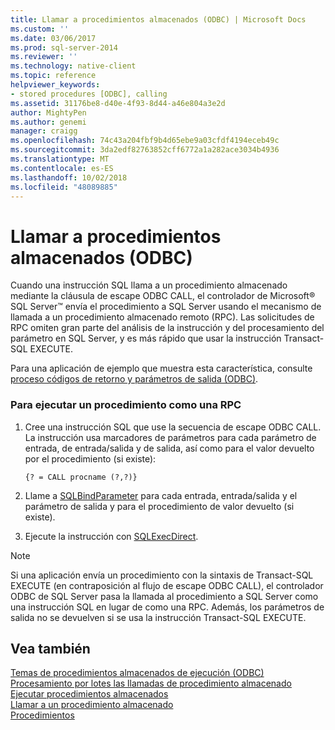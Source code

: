 ```yaml
---
title: Llamar a procedimientos almacenados (ODBC) | Microsoft Docs
ms.custom: ''
ms.date: 03/06/2017
ms.prod: sql-server-2014
ms.reviewer: ''
ms.technology: native-client
ms.topic: reference
helpviewer_keywords:
- stored procedures [ODBC], calling
ms.assetid: 31176be8-d40e-4f93-8d44-a46e804a3e2d
author: MightyPen
ms.author: genemi
manager: craigg
ms.openlocfilehash: 74c43a204fbf9b4d65ebe9a03cfdf4194eceb49c
ms.sourcegitcommit: 3da2edf82763852cff6772a1a282ace3034b4936
ms.translationtype: MT
ms.contentlocale: es-ES
ms.lasthandoff: 10/02/2018
ms.locfileid: "48089885"
---
```

# <a name="call-stored-procedures-odbc"></a>Llamar a procedimientos almacenados (ODBC)
  Cuando una instrucción SQL llama a un procedimiento almacenado mediante la cláusula de escape ODBC CALL, el controlador de Microsoft® SQL Server™ envía el procedimiento a SQL Server usando el mecanismo de llamada a un procedimiento almacenado remoto (RPC). Las solicitudes de RPC omiten gran parte del análisis de la instrucción y del procesamiento del parámetro en SQL Server, y es más rápido que usar la instrucción Transact-SQL EXECUTE.  
  
 Para una aplicación de ejemplo que muestra esta característica, consulte [proceso códigos de retorno y parámetros de salida &#40;ODBC&#41;](running-stored-procedures-process-return-codes-and-output-parameters.md).  
  
### <a name="to-run-a-procedure-as-an-rpc"></a>Para ejecutar un procedimiento como una RPC  
  
1.  Cree una instrucción SQL que use la secuencia de escape ODBC CALL. La instrucción usa marcadores de parámetros para cada parámetro de entrada, de entrada/salida y de salida, así como para el valor devuelto por el procedimiento (si existe):  
  
    ```  
    {? = CALL procname (?,?)}  
    ```  
  
2.  Llame a [SQLBindParameter](../native-client-odbc-api/sqlbindparameter.md) para cada entrada, entrada/salida y el parámetro de salida y para el procedimiento de valor devuelto (si existe).  
  
3.  Ejecute la instrucción con [SQLExecDirect](http://go.microsoft.com/fwlink/?LinkId=58399).  
  
> [!NOTE]  
>  Si una aplicación envía un procedimiento con la sintaxis de Transact-SQL EXECUTE (en contraposición al flujo de escape ODBC CALL), el controlador ODBC de SQL Server pasa la llamada al procedimiento a SQL Server como una instrucción SQL en lugar de como una RPC. Además, los parámetros de salida no se devuelven si se usa la instrucción Transact-SQL EXECUTE.  
  
## <a name="see-also"></a>Vea también  
 [Temas de procedimientos almacenados de ejecución &#40;ODBC&#41;](../../database-engine/dev-guide/running-stored-procedures-how-to-topics-odbc.md)   
 [Procesamiento por lotes las llamadas de procedimiento almacenado](../native-client-odbc-stored-procedures/batching-stored-procedure-calls.md)   
 [Ejecutar procedimientos almacenados](../native-client-odbc-stored-procedures/running-stored-procedures.md)   
 [Llamar a un procedimiento almacenado](../native-client-odbc-stored-procedures/calling-a-stored-procedure.md)   
 [Procedimientos](../native-client-odbc-queries/executing-statements/procedures.md)  
  
  
